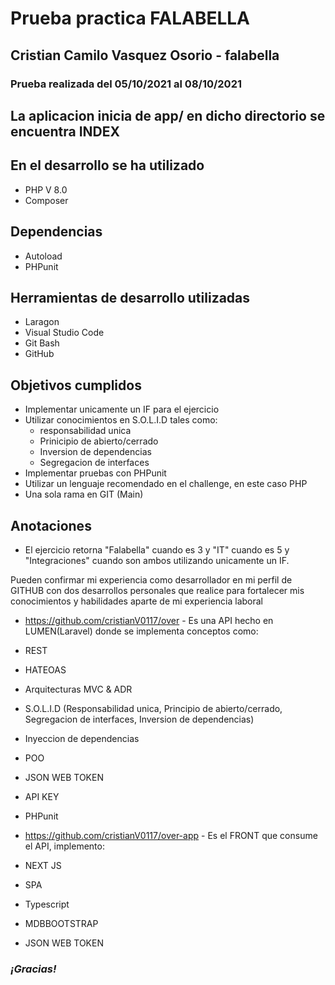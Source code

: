 # Prueba practica FALABELLA
## Cristian Camilo Vasquez Osorio - falabella
### Prueba realizada del 05/10/2021 al 08/10/2021

## La aplicacion inicia de app/ en dicho directorio se encuentra INDEX

## En el desarrollo se ha utilizado
* PHP V 8.0
* Composer

## Dependencias
* Autoload
* PHPunit

## Herramientas de desarrollo utilizadas
* Laragon
* Visual Studio Code
* Git Bash
* GitHub

## Objetivos cumplidos
* Implementar unicamente un IF para el ejercicio
* Utilizar conocimientos en S.O.L.I.D tales como:
    * responsabilidad unica
    * Prinicipio de abierto/cerrado
    * Inversion de dependencias
    * Segregacion de interfaces
* Implementar pruebas con PHPunit
* Utilizar un lenguaje recomendado en el challenge, en este caso PHP
* Una sola rama en GIT (Main)

## Anotaciones
* El ejercicio retorna "Falabella" cuando es 3 y "IT" cuando es 5 y "Integraciones" cuando son ambos utilizando unicamente un IF.

Pueden confirmar mi experiencia como desarrollador en mi perfil de GITHUB con dos desarrollos personales que realice para fortalecer mis conocimientos y habilidades aparte de mi experiencia laboral
* https://github.com/cristianV0117/over - Es una API hecho en LUMEN(Laravel) donde se implementa conceptos como:
* REST
* HATEOAS
* Arquitecturas MVC & ADR
* S.O.L.I.D (Responsabilidad unica, Principio de abierto/cerrado, Segregacion de interfaces, Inversion de dependencias)
* Inyeccion de dependencias
* POO
* JSON WEB TOKEN
* API KEY
* PHPunit

* https://github.com/cristianV0117/over-app - Es el FRONT que consume el API, implemento:
* NEXT JS
* SPA
* Typescript
* MDBBOOTSTRAP
* JSON WEB TOKEN

### *¡Gracias!*
